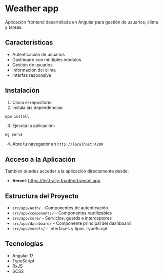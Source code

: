 # Weather app 

Aplicación frontend desarrollada en Angular para gestión de usuarios, clima y tareas.

## Características

- Autenticación de usuarios
- Dashboard con múltiples módulos
- Gestión de usuarios
- Información del clima
- Interfaz responsive

## Instalación

1. Clona el repositorio
2. Instala las dependencias:
```bash
npm install
```

3. Ejecuta la aplicación:
```bash
ng serve
```

4. Abre tu navegador en `http://localhost:4200`

## Acceso a la Aplicación

También puedes acceder a la aplicación directamente desde:
- **Vercel**: https://test-ally-frontend.vercel.app

## Estructura del Proyecto

- `src/app/auth/` - Componentes de autenticación
- `src/app/components/` - Componentes reutilizables
- `src/app/core/` - Servicios, guards e interceptores
- `src/app/dashboard/` - Componente principal del dashboard
- `src/app/models/` - Interfaces y tipos TypeScript

## Tecnologías

- Angular 17
- TypeScript
- RxJS
- SCSS
